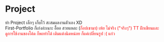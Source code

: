 # Project
ทำ Project เล็กๆ เก็บไว้ สะสมผลงานตัวเอง XD  </br>
First-Portfolio ก็เก่งอ่ะเนาะ อื้ออ สวยแหละ (<font color = "red">ก็อปเขามา<font>) เห้ย ไม่จริง ("จริงๆ") TT  ฝึกเขียนและดูการใช้งานของโค้ด ก็พอทำได้ เติมแต่งนิดหน่อย ก็แค่เปลี่ยนรูป :( แก๋ว
